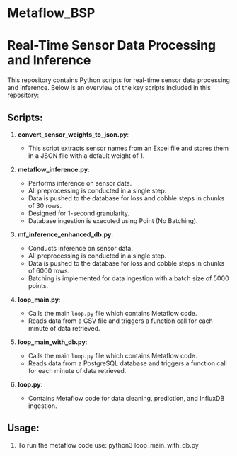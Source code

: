 # Metaflow_BSP
# Real-Time Sensor Data Processing and Inference

This repository contains Python scripts for real-time sensor data processing and inference. Below is an overview of the key scripts included in this repository:

## Scripts:

1. **convert_sensor_weights_to_json.py**:
   - This script extracts sensor names from an Excel file and stores them in a JSON file with a default weight of 1.

2. **metaflow_inference.py**:
   - Performs inference on sensor data.
   - All preprocessing is conducted in a single step.
   - Data is pushed to the database for loss and cobble steps in chunks of 30 rows.
   - Designed for 1-second granularity.
   - Database ingestion is executed using Point (No Batching).

3. **mf_inference_enhanced_db.py**:
   - Conducts inference on sensor data.
   - All preprocessing is conducted in a single step.
   - Data is pushed to the database for loss and cobble steps in chunks of 6000 rows.
   - Batching is implemented for data ingestion with a batch size of 5000 points.

4. **loop_main.py**:
   - Calls the main `loop.py` file which contains Metaflow code.
   - Reads data from a CSV file and triggers a function call for each minute of data retrieved.

5. **loop_main_with_db.py**:
   - Calls the main `loop.py` file which contains Metaflow code.
   - Reads data from a PostgreSQL database and triggers a function call for each minute of data retrieved.

6. **loop.py**:
   - Contains Metaflow code for data cleaning, prediction, and InfluxDB ingestion.

## Usage:
1. To run the metaflow code use:
   python3 loop_main_with_db.py
   
